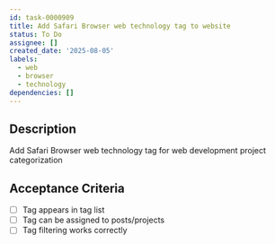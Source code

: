 ```yaml
---
id: task-0000909
title: Add Safari Browser web technology tag to website
status: To Do
assignee: []
created_date: '2025-08-05'
labels:
  - web
  - browser
  - technology
dependencies: []
---
```


## Description

Add Safari Browser web technology tag for web development project categorization

## Acceptance Criteria

- [ ] Tag appears in tag list
- [ ] Tag can be assigned to posts/projects
- [ ] Tag filtering works correctly
